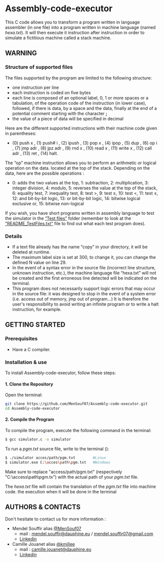 # Assembly-code-executor
This C code allows you to transform a program written in language assembler (in one file) into a program written in machine language (named <i>hexa.txt</i>). It will then execute it instruction after instruction in order to simulate a fictitious machine called a stack machine.

## WARNING
### Structure of supported files
The files supported by the program are limited to the following structure:
* one instruction per line
* each instruction is coded on five bytes
* each line is composed of an optional label, 0, 1 or more spaces or a
tabulation, of the operation code of the instruction (in lower case), followed, if there is data, by a space
and the data, finally at the end of a potential comment starting with the character **;**
* the value of a piece of data will be specified in decimal

Here are the different supported instructions with their machine code given in parentheses:
* (0) push x , (1) push# i , (2) ipush , (3) pop x , (4) ipop , (5) dup , (6) op i , (7) jmp adr , (8) jpz adr , (9) rnd x , (10) read x , (11) write x , (12) call adr , (13) ret , (14) halt.

The “op” machine instruction allows you to perform an arithmetic or logical operation on the data.
located at the top of the stack. Depending on the data, here are the possible operations :
* 0: adds the two values at the top,
1: subtraction,
2: multiplication,
3: integer division,
4: modulo,
5: reverses the value at the top of the stack,
6: equality test,
7: inequality test,
8: test >,
9: test ≥,
10: test <,
11: test ≤,
12: and bit-by-bit logic,
13: or bit-by-bit logic,
14: bitwise logical exclusive or,
15: bitwise non-logical

If you wish, you have short programs written in assembly language to test the simulator in the [“Test files”](https://github.com/MenSouf07/Assembly-code-executor/tree/main/Test_files) folder (remember to look at the ["README_TestFiles.txt"](https://github.com/MenSouf07/Assembly-code-executor/blob/main/Test_files/README_TestFiles.txt) file to find out what each test program does).


### Details
* If a text file already has the name “copy” in your directory, it will be deleted at runtime.
* The maximum label size is set at 300, to change it, you can change the defined N value
on line 29.
* In the event of a syntax error in the source file (incorrect line structure, unknown instruction, etc.),
the machine language file “hexa.txt” will not be created and the first erroneous line detected will be
indicated on the terminal.
* This program does not necessarily support logic errors that may occur in
the source file: it was designed to stop in the event of a system error (i.e. access out of memory, jmp out of
program…) It is therefore the user's responsibility to avoid writing an infinite program or
to write a halt instruction, for example.



## GETTING STARTED

### Prerequisites
* Have a C compiler.

### Installation & use
To install Assembly-code-executor, follow these steps:

#### 1. Clone the Repository
Open the terminal:
```sh
git clone https://github.com/MenSouf07/Assembly-code-executor.git 
cd Assembly-code-executor
```
#### 2. Compile the Program
To compile the program, execute the following command in the terminal:
```sh
$ gcc simulator.c -o simulator
```
To run a <i>pgm.txt</i> source file, write to the terminal ():
```sh
$ ./simulator acces/path/pgm.txt        #Linux
$ simulator.exe C:\acces\path\pgm.txt   #Windows
```
Make sure to replace "access/path/pgm.txt" (respectively "C:\access\path\pgm.tx") with the actual path of your <i>pgm.txt</i> file.

The <i>hexa.txt</i> file will contain the translation of the <i>pgm.txt</i> file into machine code. the execution when it will be done in the terminal


## AUTHORS & CONTACTS
Don't hesitate to contact us for more information :
* Mendel Souffir alias [@MenSouf07](https://github.com/MenSouf07)
  * mail : mendel.souffir@dauphine.eu / mendel.souffir07@gmail.com
  * [Linkedin](https://www.linkedin.com/in/mendel-souffir-1971252b0/)
* Camille Jouanet alias [@kmillee](https://github.com/kmillee)
  * mail : camille.jouanet@dauphine.eu
  * [Linkedin](https://fr.linkedin.com/in/camillejouanet)
